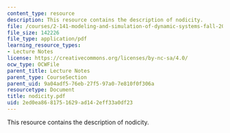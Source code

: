 ```yaml
---
content_type: resource
description: This resource contains the description of nodicity.
file: /courses/2-141-modeling-and-simulation-of-dynamic-systems-fall-2006/2ed0ea8681751629ad142eff33a0df23_nodicity.pdf
file_size: 142226
file_type: application/pdf
learning_resource_types:
- Lecture Notes
license: https://creativecommons.org/licenses/by-nc-sa/4.0/
ocw_type: OCWFile
parent_title: Lecture Notes
parent_type: CourseSection
parent_uid: 9a04adf5-76eb-27f5-97a0-7e810f0f306a
resourcetype: Document
title: nodicity.pdf
uid: 2ed0ea86-8175-1629-ad14-2eff33a0df23
---
```

This resource contains the description of nodicity.